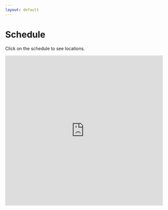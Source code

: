 ```yaml
---
layout: default
---
```


# Schedule

Click on the schedule to see locations.

<iframe scrolling="no" src="https://calendar.google.com/calendar/embed?showTitle=0&showNav=0&showDate=0&showPrint=0&showTabs=0&showCalendars=0&showTz=0&mode=AGENDA&height=480&wkst=1&bgcolor=%23FFFFFF&src=rql30ogq8vpljjnh40scec3u9g%40group.calendar.google.com&color=%23875509&ctz=America%2FNew_York" style="border: 0; height: 480px; min-width: 100%;width: 1px;"></iframe>
